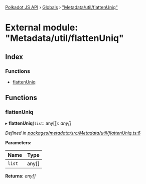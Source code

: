 [Polkadot JS API](../README.md) › [Globals](../globals.md) › ["Metadata/util/flattenUniq"](_metadata_util_flattenuniq_.md)

# External module: "Metadata/util/flattenUniq"

## Index

### Functions

* [flattenUniq](_metadata_util_flattenuniq_.md#flattenuniq)

## Functions

###  flattenUniq

▸ **flattenUniq**(`list`: any[]): *any[]*

*Defined in [packages/metadata/src/Metadata/util/flattenUniq.ts:6](https://github.com/polkadot-js/api/blob/fbbbcd2612/packages/metadata/src/Metadata/util/flattenUniq.ts#L6)*

**Parameters:**

Name | Type |
------ | ------ |
`list` | any[] |

**Returns:** *any[]*
